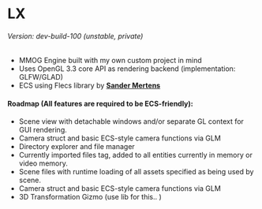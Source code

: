 # LX
###### Version: dev-build-100 (unstable, private)

- MMOG Engine built with my own custom project in mind
- Uses OpenGL 3.3 core API as rendering backend (implementation: GLFW/GLAD)
- ECS using Flecs library by [**Sander Mertens** ](https://github.com/SanderMertens/flecs/)


#### Roadmap (All features are required to be ECS-friendly):
- Scene view with detachable windows and/or separate GL context for GUI rendering.
- Camera struct and basic ECS-style camera functions via GLM
- Directory explorer and file manager
- Currently imported files tag, added to all entities currently in memory or video memory.
- Scene files with runtime loading of all assets specified as being used by scene.
- Camera struct and basic ECS-style camera functions via GLM
- 3D Transformation Gizmo (use lib for this.. )
